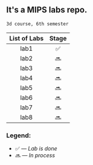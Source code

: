 ## It's a MIPS labs repo. 

	3d course, 6th semester

| List of Labs  |     Stage     |
|:-------------:|:-------------:|
|	  lab1		|	:white_check_mark:|
|	  lab2		|	:soon:		|
|	  lab3		|	:soon:		|
|	  lab4		|	:soon:		|
|	  lab5		|	:soon:		|
|	  lab6		|	:soon:		|
|	  lab7		|	:soon:		|
|	  lab8		|	:soon:		|

### Legend:

* :white_check_mark: — *Lab is done*
* :soon: — *In process*